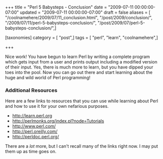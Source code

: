 +++
title = "Perl 5 Babysteps - Conclusion"
date = "2009-07-11 00:00:00-07:00"
updated = "2009-07-11 00:00:00-07:00"
draft = false
aliases = [ "/coolnamehere/2009/07/11_conclusion.html", "/post/2009/conclusion/", "/2009/07/11/perl-5-babysteps-conclusion/", "/post/2009/07/perl-5-babysteps-conclusion/",]

[taxonomies]
category = [ "post",]
tags = [ "perl", "learn", "coolnamehere",]

+++

Nice work! You have begun to learn Perl by writing a complete program which
gets input from a user and prints output including a modified version of their
input. Yes, there is much more to learn, but you have dipped your toes 
into the pool. Now you can go out there and start learning about the 
huge and wild world of Perl programming!
<!--more-->

### Additional Resources

Here are a few links to resources that you can use while learning about Perl
and how to use it for your own nefarious purposes.

* <http://learn.perl.org>
* <http://perlmonks.org/index.pl?node=Tutorials>
* <http://www.perl.com/>
* <http://perl.oreilly.com/>
* <http://perldoc.perl.org/>

There are a *lot* more, but I can't recall many of the links right
now. I may put them up as time goes on.